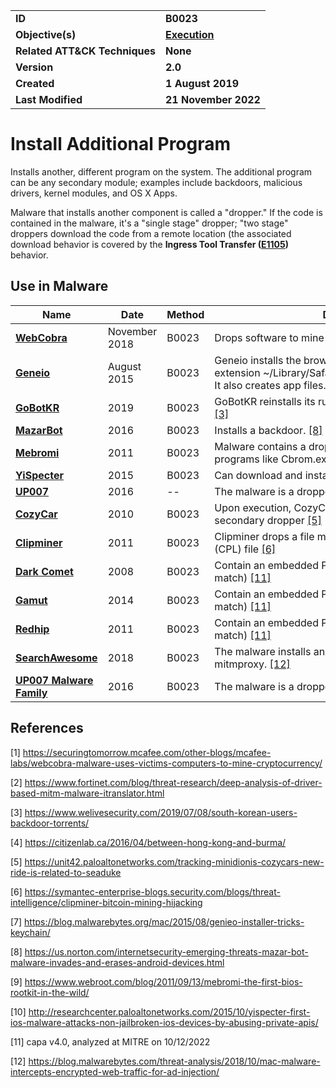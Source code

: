 <table>
<tr>
<td><b>ID</b></td>
<td><b>B0023</b></td>
</tr>
<tr>
<td><b>Objective(s)</b></td>
<td><b><a href="../execution">Execution</a></b></td>
</tr>
<tr>
<td><b>Related ATT&CK Techniques</b></td>
<td><b>None</b></td>
</tr>
<tr>
<td><b>Version</b></td>
<td><b>2.0</b></td>
</tr>
<tr>
<td><b>Created</b></td>
<td><b>1 August 2019</b></td>
</tr>
<tr>
<td><b>Last Modified</b></td>
<td><b>21 November 2022</b></td>
</tr>
</table>


# Install Additional Program

Installs another, different program on the system. The additional program can be any secondary module; examples include backdoors, malicious drivers, kernel modules, and OS X Apps. 

Malware that installs another component is called a "dropper." If the code is contained in the malware, it's a "single stage" dropper; "two stage" droppers download the code from a remote location (the associated download behavior is covered by the **Ingress Tool Transfer ([E1105](../command-and-control/ingress-tool-transfer.md))** behavior.

## Use in Malware

|Name|Date|Method|Description|
|---|---|---|---|
|[**WebCobra**](../xample-malware/webcobra.md)|November 2018|B0023|Drops software to mine for cryptocurrency. [[1]](#1)|
|[**Geneio**](../xample-malware/geneio.md)|August 2015|B0023|Geneio installs the browser extension ~/Library/Safari/Extensions/Omnibar.safariextz. It also creates app files. [[7]](#7)|
|[**GoBotKR**](../xample-malware/gobotkr.md)|2019|B0023|GoBotKR reinstalls its running instance if it is removed. [[3]](#3)|
|[**MazarBot**](../xample-malware/mazarbot.md)|2016|B0023|Installs a backdoor. [[8]](#8)|
|[**Mebromi**](../xample-malware/mebromi.md)|2011|B0023|Malware contains a dropper that installs additional programs like Cbrom.exe. [[9]](#9)|
|[**YiSpecter**](../xample-malware/yispecter.md)|2015|B0023|Can download and install arbitrary iOS apps. [[10]](#10)|
|[**UP007**](../xample-malware/up007.md)|2016|--|The malware is a dropper that creates multiple files [[4]](#4)|
|[**CozyCar**](../xample-malware/cozycar.md)|2010|B0023|Upon execution, CozyCar drops a decoy file and a secondary dropper [[5]](#5)|
|[**Clipminer**](../xample-malware/clipminer.md)|2011|B0023|Clipminer drops a file masquerading as a Control Panel (CPL) file [[6]](#6)|
|[**Dark Comet**](../xample-malware/dark-comet.md)|2008|B0023|Contain an embedded PE file (This capa rule had 1 match) [[11]](#11)|
|[**Gamut**](../xample-malware/gamut.md)|2014|B0023|Contain an embedded PE file (This capa rule had 1 match) [[11]](#11)|
|[**Redhip**](../xample-malware/rebhip.md)|2011|B0023|Contain an embedded PE file (This capa rule had 1 match) [[11]](#11)|
|[**SearchAwesome**](../xample-malware/searchawesome.md)|2018|B0023|The malware installs an open-source program called mitmproxy. [[12]](#12)|
|[**UP007 Malware Family**](../xample-malware/up007.md)|2016|B0023|The malware is a dropper that creates multiple files [[4]](#4)|

## References

<a name="1">[1]</a> https://securingtomorrow.mcafee.com/other-blogs/mcafee-labs/webcobra-malware-uses-victims-computers-to-mine-cryptocurrency/

<a name="2">[2]</a> https://www.fortinet.com/blog/threat-research/deep-analysis-of-driver-based-mitm-malware-itranslator.html

<a name="3">[3]</a> https://www.welivesecurity.com/2019/07/08/south-korean-users-backdoor-torrents/

<a name="4">[4]</a> https://citizenlab.ca/2016/04/between-hong-kong-and-burma/

<a name="5">[5]</a> https://unit42.paloaltonetworks.com/tracking-minidionis-cozycars-new-ride-is-related-to-seaduke

<a name="6">[6]</a> https://symantec-enterprise-blogs.security.com/blogs/threat-intelligence/clipminer-bitcoin-mining-hijacking

<a name="7">[7]</a> https://blog.malwarebytes.org/mac/2015/08/genieo-installer-tricks-keychain/

<a name="8">[8]</a> https://us.norton.com/internetsecurity-emerging-threats-mazar-bot-malware-invades-and-erases-android-devices.html

<a name="9">[9]</a> https://www.webroot.com/blog/2011/09/13/mebromi-the-first-bios-rootkit-in-the-wild/

<a name="10">[10]</a> http://researchcenter.paloaltonetworks.com/2015/10/yispecter-first-ios-malware-attacks-non-jailbroken-ios-devices-by-abusing-private-apis/

<a name="11">[11]</a> capa v4.0, analyzed at MITRE on 10/12/2022

<a name="12">[12]</a> https://blog.malwarebytes.com/threat-analysis/2018/10/mac-malware-intercepts-encrypted-web-traffic-for-ad-injection/

